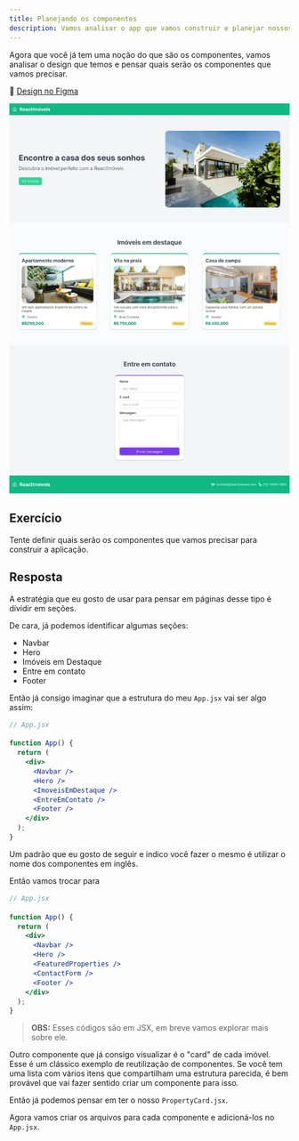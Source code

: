 ```yaml
---
title: Planejando os componentes
description: Vamos analisar o app que vamos construir e planejar nossos primeiros componentes
---
```


Agora que você já tem uma noção do que são os componentes, vamos analisar o design que temos e pensar quais serão os componentes que vamos precisar.

🔗 [Design no Figma](https://www.figma.com/community/file/1432049109831051738)

![Design da aplicação](../../../assets/app.webp)

## Exercício

Tente definir quais serão os componentes que vamos precisar para construir a aplicação.

## Resposta

A estratégia que eu gosto de usar para pensar em páginas desse tipo é dividir em seções.

De cara, já podemos identificar algumas seções:

- Navbar
- Hero
- Imóveis em Destaque
- Entre em contato
- Footer

Então já consigo imaginar que a estrutura do meu `App.jsx` vai ser algo assim:

```jsx
// App.jsx

function App() {
  return (
    <div>
      <Navbar />
      <Hero />
      <ImoveisEmDestaque />
      <EntreEmContato />
      <Footer />
    </div>
  );
}
```

Um padrão que eu gosto de seguir e indico você fazer o mesmo é utilizar o nome dos componentes em inglês.

Então vamos trocar para

```jsx
// App.jsx

function App() {
  return (
    <div>
      <Navbar />
      <Hero />
      <FeaturedProperties />
      <ContactForm />
      <Footer />
    </div>
  );
}
```

> **OBS:** Esses códigos são em JSX, em breve vamos explorar mais sobre ele.

Outro componente que já consigo visualizar é o "card" de cada imóvel. Esse é um clássico exemplo de reutilização de componentes. Se você tem uma lista com vários itens que compartilham uma estrutura parecida, é bem provável que vai fazer sentido criar um componente para isso.

Então já podemos pensar em ter o nosso `PropertyCard.jsx`.

Agora vamos criar os arquivos para cada componente e adicioná-los no `App.jsx`.
